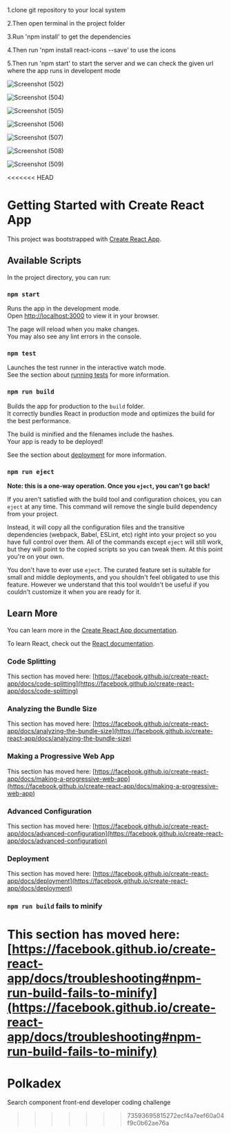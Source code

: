 1.clone git repository to your local system

2.Then open terminal in the project folder

3.Run 'npm install' to get the dependencies

4.Then run 'npm install react-icons --save' to use the icons

5.Then run 'npm start' to start the server and we can check the given url where the app runs in developent mode

![Screenshot (502)](https://user-images.githubusercontent.com/30923105/213967732-48d6c41e-154e-4478-9109-bb632d2f7d44.png)

![Screenshot (504)](https://user-images.githubusercontent.com/30923105/213967745-51ea1753-ea3d-4f6c-b194-ee5ddc9e1785.png)

![Screenshot (505)](https://user-images.githubusercontent.com/30923105/213967758-351cbb71-2c09-4c68-bdfb-534e48147539.png)

![Screenshot (506)](https://user-images.githubusercontent.com/30923105/213967766-cfd78985-d15a-454e-a3e8-086af7b36095.png)

![Screenshot (507)](https://user-images.githubusercontent.com/30923105/213967779-1468ab76-9129-48e8-b999-1b88a3bf0ef1.png)

![Screenshot (508)](https://user-images.githubusercontent.com/30923105/213967787-1c50a9db-8e27-4dc6-ac64-fb0cd66ec341.png)

![Screenshot (509)](https://user-images.githubusercontent.com/30923105/213967796-dc580c53-0694-4484-9a46-373ab7192c7b.png)

<<<<<<< HEAD
# Getting Started with Create React App

This project was bootstrapped with [Create React App](https://github.com/facebook/create-react-app).

## Available Scripts

In the project directory, you can run:

### `npm start`

Runs the app in the development mode.\
Open [http://localhost:3000](http://localhost:3000) to view it in your browser.

The page will reload when you make changes.\
You may also see any lint errors in the console.

### `npm test`

Launches the test runner in the interactive watch mode.\
See the section about [running tests](https://facebook.github.io/create-react-app/docs/running-tests) for more information.

### `npm run build`

Builds the app for production to the `build` folder.\
It correctly bundles React in production mode and optimizes the build for the best performance.

The build is minified and the filenames include the hashes.\
Your app is ready to be deployed!

See the section about [deployment](https://facebook.github.io/create-react-app/docs/deployment) for more information.

### `npm run eject`

**Note: this is a one-way operation. Once you `eject`, you can't go back!**

If you aren't satisfied with the build tool and configuration choices, you can `eject` at any time. This command will remove the single build dependency from your project.

Instead, it will copy all the configuration files and the transitive dependencies (webpack, Babel, ESLint, etc) right into your project so you have full control over them. All of the commands except `eject` will still work, but they will point to the copied scripts so you can tweak them. At this point you're on your own.

You don't have to ever use `eject`. The curated feature set is suitable for small and middle deployments, and you shouldn't feel obligated to use this feature. However we understand that this tool wouldn't be useful if you couldn't customize it when you are ready for it.

## Learn More

You can learn more in the [Create React App documentation](https://facebook.github.io/create-react-app/docs/getting-started).

To learn React, check out the [React documentation](https://reactjs.org/).

### Code Splitting

This section has moved here: [https://facebook.github.io/create-react-app/docs/code-splitting](https://facebook.github.io/create-react-app/docs/code-splitting)

### Analyzing the Bundle Size

This section has moved here: [https://facebook.github.io/create-react-app/docs/analyzing-the-bundle-size](https://facebook.github.io/create-react-app/docs/analyzing-the-bundle-size)

### Making a Progressive Web App

This section has moved here: [https://facebook.github.io/create-react-app/docs/making-a-progressive-web-app](https://facebook.github.io/create-react-app/docs/making-a-progressive-web-app)

### Advanced Configuration

This section has moved here: [https://facebook.github.io/create-react-app/docs/advanced-configuration](https://facebook.github.io/create-react-app/docs/advanced-configuration)

### Deployment

This section has moved here: [https://facebook.github.io/create-react-app/docs/deployment](https://facebook.github.io/create-react-app/docs/deployment)

### `npm run build` fails to minify

This section has moved here: [https://facebook.github.io/create-react-app/docs/troubleshooting#npm-run-build-fails-to-minify](https://facebook.github.io/create-react-app/docs/troubleshooting#npm-run-build-fails-to-minify)
=======
# Polkadex
Search component front-end developer coding challenge
>>>>>>> 73593695815272ecf4a7eef60a04f9c0b62ae76a
